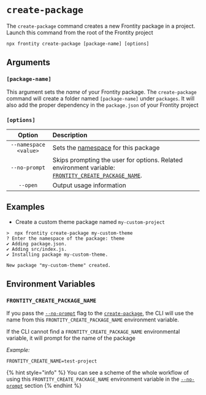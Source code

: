 # `create-package`

The `create-package` command creates a new Frontity package in a project. Launch this command from the root of the Frontity project

```text
npx frontity create-package [package-name] [options]
```

## Arguments

### **`[package-name]`**

This argument sets the _name_ of your Frontity package. The `create-package` command will create a folder named `[package-name]` under `packages`. It will also add the proper dependency in the `package.json` of your Frontity project

### **`[options]`**

|                  Option                  | Description                                                                                                     |
| :--------------------------------------: | :-------------------------------------------------------------------------------------------------------------- |
|          `--namespace <value>`           | Sets the [namespace](https://docs.frontity.org/learning-frontity/namespaces) for this package                   |
| `--no-prompt` | Skips prompting the user for options. Related environment variable: [`FRONTITY_CREATE_PACKAGE_NAME`](#frontity_create_package_name). |
|                 `--open`                 | Output usage information                                                                                        |

## Examples

- Create a custom theme package named `my-custom-project`

```text
>  npx frontity create-package my-custom-theme
? Enter the namespace of the package: theme
✔ Adding package.json.
✔ Adding src/index.js.
✔ Installing package my-custom-theme.

New package "my-custom-theme" created.
```

## Environment Variables

### `FRONTITY_CREATE_PACKAGE_NAME`

If you pass the [`--no-prompt`](../README.md#no-prompt) flag to the [`create-package`](create-package.md), the CLI will use the name from this `FRONTITY_CREATE_PACKAGE_NAME` environment variable.

If the CLI cannot find a `FRONTITY_CREATE_PACKAGE_NAME` environmental variable, it will prompt for the name of the package

_Example:_

```text
FRONTITY_CREATE_NAME=test-project
```

{% hint style="info" %}
You can see a scheme of the whole workflow of using this `FRONTITY_CREATE_PACKAGE_NAME` environment variable in the [`--no-prompt`](../README.md#no-prompt) section
{% endhint %}

